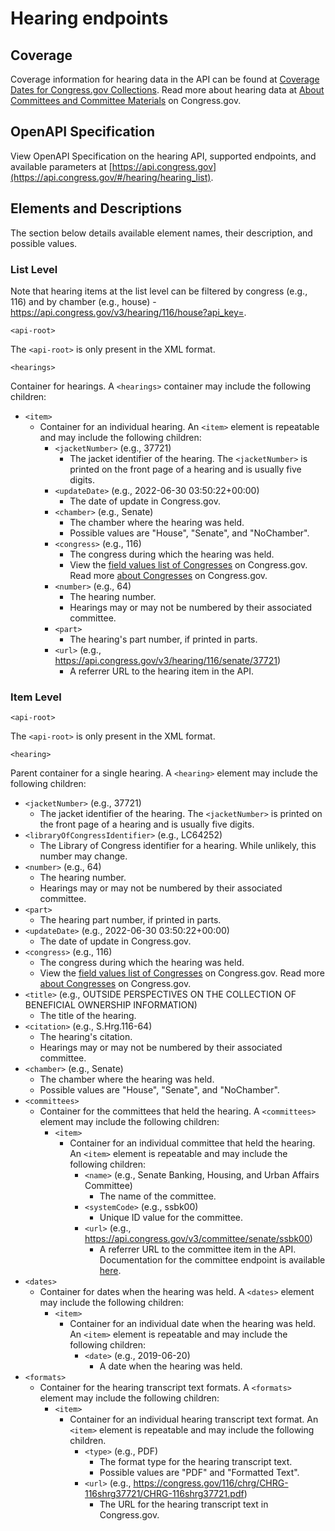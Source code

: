 # Hearing endpoints

## Coverage 

Coverage information for hearing data in the API can be found at [Coverage Dates for Congress.gov Collections](https://www.congress.gov/help/coverage-dates). Read more about hearing data at [About Committees and Committee Materials](https://www.congress.gov/help/committee-materials#committee-hearings) on Congress.gov.

## OpenAPI Specification

View OpenAPI Specification on the hearing API, supported endpoints, and available parameters at [https://api.congress.gov](https://api.congress.gov/#/hearing/hearing_list).

## Elements and Descriptions

The section below details available element names, their description, and possible values.

### List Level

Note that hearing items at the list level can be filtered by congress (e.g., 116) and by chamber (e.g., house) - <https://api.congress.gov/v3/hearing/116/house?api_key=>.

`<api-root>`

The `<api-root>` is only present in the XML format.

`<hearings>`

Container for hearings. A `<hearings>` container may include the following children:

- `<item>`
     - Container for an individual hearing. An `<item>` element is repeatable and may include the following children:
         - `<jacketNumber>` (e.g., 37721)
             - The jacket identifier of the hearing. The `<jacketNumber>` is printed on the front page of a hearing and is usually five digits.
         - `<updateDate>` (e.g., 2022-06-30 03:50:22+00:00)
             - The date of update in Congress.gov.
         - `<chamber>` (e.g., Senate)
             - The chamber where the hearing was held. 
             - Possible values are "House", "Senate", and "NoChamber".
         - `<congress>` (e.g., 116)
             - The congress during which the hearing was held.
             - View the [field values list of Congresses](https://www.congress.gov/help/field-values/congresses) on Congress.gov. Read more [about Congresses](https://www.congress.gov/help/legislative-glossary#glossary_congress) on Congress.gov.
         - `<number>` (e.g., 64)
             - The hearing number. 
             - Hearings may or may not be numbered by their associated committee.
         - `<part>`
             - The hearing's part number, if printed in parts.
         - `<url>` (e.g., <https://api.congress.gov/v3/hearing/116/senate/37721>)
             - A referrer URL to the hearing item in the API.

### Item Level

`<api-root>`

The `<api-root>` is only present in the XML format.

`<hearing>`

Parent container for a single hearing. A `<hearing>` element may include the following children:

- `<jacketNumber>` (e.g., 37721)
     - The jacket identifier of the hearing. The `<jacketNumber>` is printed on the front page of a hearing and is usually five digits.
- `<libraryOfCongressIdentifier>` (e.g., LC64252)
     - The Library of Congress identifier for a hearing. While unlikely, this number may change.
- `<number>` (e.g., 64)
     - The hearing number. 
     - Hearings may or may not be numbered by their associated committee.
- `<part>`
     - The hearing part number, if printed in parts.
- `<updateDate>` (e.g., 2022-06-30 03:50:22+00:00)
     - The date of update in Congress.gov.
- `<congress>` (e.g., 116)
     - The congress during which the hearing was held.
     - View the [field values list of Congresses](https://www.congress.gov/help/field-values/congresses) on Congress.gov. Read more [about Congresses](https://www.congress.gov/help/legislative-glossary#glossary_congress) on Congress.gov.
- `<title>` (e.g., OUTSIDE PERSPECTIVES ON THE COLLECTION OF BENEFICIAL OWNERSHIP INFORMATION)
     - The title of the hearing.
- `<citation>` (e.g., S.Hrg.116-64)
     - The hearing's citation.
     - Hearings may or may not be numbered by their associated committee.
- `<chamber>` (e.g., Senate)
     - The chamber where the hearing was held. 
     - Possible values are "House", "Senate", and "NoChamber".
- `<committees>`
     - Container for the committees that held the hearing. A `<committees>` element may include the following children:
         - `<item>`
             - Container for an individual committee that held the hearing. An `<item>` element is repeatable and may include the following children:
                 - `<name>` (e.g., Senate Banking, Housing, and Urban Affairs Committee)
                     - The name of the committee.
                 - `<systemCode>` (e.g., ssbk00)
                     - Unique ID value for the committee.
                 - `<url>` (e.g., https://api.congress.gov/v3/committee/senate/ssbk00)
                     - A referrer URL to the committee item in the API. Documentation for the committee endpoint is available [here](https://github.com/LibraryOfCongress/api.congress.gov/blob/main/Documentation/CommitteeEndpoint.md).
- `<dates>`
     - Container for dates when the hearing was held. A `<dates>` element may include the following children:
         - `<item>`
             - Container for an individual date when the hearing was held. An `<item>` element is repeatable and may include the following children:
                 - `<date>` (e.g., 2019-06-20)
                     - A date when the hearing was held.
- `<formats>`
     - Container for the hearing transcript text formats. A `<formats>` element may include the following children:
         - `<item>`
             - Container for an individual hearing transcript text format. An `<item>` element is repeatable and may include the following children.
                 - `<type>` (e.g., PDF)
                     - The format type for the hearing transcript text.
                     - Possible values are "PDF" and "Formatted Text".
                 - `<url>` (e.g., <https://congress.gov/116/chrg/CHRG-116shrg37721/CHRG-116shrg37721.pdf>)
                     - The URL for the hearing transcript text in Congress.gov.
